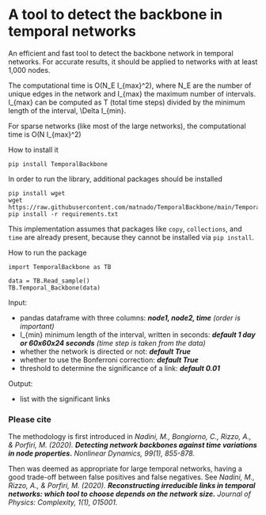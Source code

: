 # A tool to detect the backbone in temporal networks

An efficient and fast tool to detect the backbone network in temporal networks. For accurate results, it should be applied to networks with at least 1,000 nodes.

The computational time is O(N_E I_{max}^2), where N_E are the number of unique edges in the network and I_{max} the maximum number of intervals. I_{max} can be computed as T (total time steps) divided by the minimum length of the interval, \Delta I_{min}. 

For sparse networks (like most of the large networks), the computational time is O(N I_{max}^2)


How to install it 

```
pip install TemporalBackbone
```

In order to run the library, additional packages should be installed

```
pip install wget 
wget https://raw.githubusercontent.com/matnado/TemporalBackbone/main/TemporalBackbone/requirements.txt
pip install -r requirements.txt
```

This implementation assumes that packages like `copy`, `collections`, and `time` are already present, because they cannot be installed via `pip install`. 


How to run the package

```
import TemporalBackbone as TB

data = TB.Read_sample()
TB.Temporal_Backbone(data)
```

    
Input: 
- pandas dataframe with three columns: ***node1, node2, time*** *(order is important)*
- I_{min} minimum length of the interval, written in seconds: ***default 1 day or 60x60x24 seconds** (time step is taken from the data)*
- whether the network is directed or not: ***default True***
- whether to use the Bonferroni correction: ***default True***
- threshold to determine the significance of a link: ***default 0.01***
    
Output:
- list with the significant links    




### Please cite

The methodology is first introduced in 
*Nadini, M., Bongiorno, C., Rizzo, A., & Porfiri, M. (2020). **Detecting network backbones against time variations in node properties.** Nonlinear Dynamics, 99(1), 855-878.*
    
Then was deemed as appropriate for large temporal networks, having a good trade-off between false positives and false negatives. See
*Nadini, M., Rizzo, A., & Porfiri, M. (2020). **Reconstructing irreducible links in temporal networks: which tool to choose depends on the network size.** Journal of Physics: Complexity, 1(1), 015001.*
    
